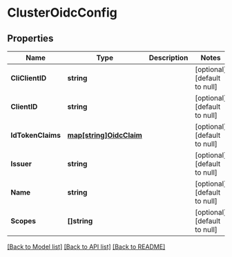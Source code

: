 # ClusterOidcConfig

## Properties
Name | Type | Description | Notes
------------ | ------------- | ------------- | -------------
**CliClientID** | **string** |  | [optional] [default to null]
**ClientID** | **string** |  | [optional] [default to null]
**IdTokenClaims** | [**map[string]OidcClaim**](oidcClaim.md) |  | [optional] [default to null]
**Issuer** | **string** |  | [optional] [default to null]
**Name** | **string** |  | [optional] [default to null]
**Scopes** | **[]string** |  | [optional] [default to null]

[[Back to Model list]](../README.md#documentation-for-models) [[Back to API list]](../README.md#documentation-for-api-endpoints) [[Back to README]](../README.md)


